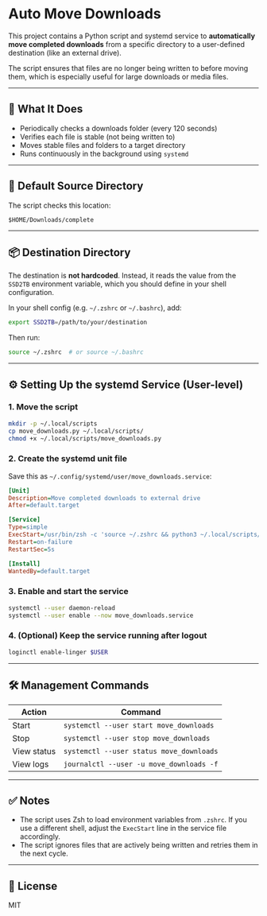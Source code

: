 # Auto Move Downloads

This project contains a Python script and systemd service to **automatically move completed downloads** from a specific directory to a user-defined destination (like an external drive).

The script ensures that files are no longer being written to before moving them, which is especially useful for large downloads or media files.

---

## 🚀 What It Does

- Periodically checks a downloads folder (every 120 seconds)
- Verifies each file is stable (not being written to)
- Moves stable files and folders to a target directory
- Runs continuously in the background using `systemd`

---

## 📁 Default Source Directory

The script checks this location:

```
$HOME/Downloads/complete
```

---

## 📦 Destination Directory

The destination is **not hardcoded**. Instead, it reads the value from the `SSD2TB` environment variable, which you should define in your shell configuration.

In your shell config (e.g. `~/.zshrc` or `~/.bashrc`), add:

```sh
export SSD2TB=/path/to/your/destination
```

Then run:

```bash
source ~/.zshrc  # or source ~/.bashrc
```

---

## ⚙️ Setting Up the systemd Service (User-level)

### 1. Move the script

```bash
mkdir -p ~/.local/scripts
cp move_downloads.py ~/.local/scripts/
chmod +x ~/.local/scripts/move_downloads.py
```

### 2. Create the systemd unit file

Save this as `~/.config/systemd/user/move_downloads.service`:

```ini
[Unit]
Description=Move completed downloads to external drive
After=default.target

[Service]
Type=simple
ExecStart=/usr/bin/zsh -c 'source ~/.zshrc && python3 ~/.local/scripts/move_downloads.py'
Restart=on-failure
RestartSec=5s

[Install]
WantedBy=default.target
```

### 3. Enable and start the service

```bash
systemctl --user daemon-reload
systemctl --user enable --now move_downloads.service
```

### 4. (Optional) Keep the service running after logout

```bash
loginctl enable-linger $USER
```

---

## 🛠️ Management Commands

| Action       | Command                                     |
|--------------|---------------------------------------------|
| Start        | `systemctl --user start move_downloads`     |
| Stop         | `systemctl --user stop move_downloads`      |
| View status  | `systemctl --user status move_downloads`    |
| View logs    | `journalctl --user -u move_downloads -f`    |

---

## ✅ Notes

- The script uses Zsh to load environment variables from `.zshrc`. If you use a different shell, adjust the `ExecStart` line in the service file accordingly.
- The script ignores files that are actively being written and retries them in the next cycle.

---

## 📄 License

MIT